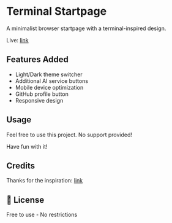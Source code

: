 # Terminal Startpage

A minimalist browser startpage with a terminal-inspired design.

Live: [link](https://www.faxxxmaster.cc)

##  Features Added
- Light/Dark theme switcher
- Additional AI service buttons
- Mobile device optimization
- GitHub profile button
- Responsive design

##  Usage
Feel free to use this project. No support provided!

Have fun with it!

##  Credits
Thanks for the inspiration: [link](https://github.com/NajmosSalahin/startpage)

## 📄 License
Free to use - No restrictions
